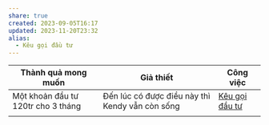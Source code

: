 ```yaml
---
share: true
created: 2023-09-05T16:17
updated: 2023-11-20T23:32
alias:
  - Kêu gọi đầu tư
---
```


| Thành quả mong muốn                | Giả thiết                                       | Công việc                                   |
| ---------------------------------- | ----------------------------------------------- | ------------------------------------------- |
| Một khoản đầu tư 120tr cho 3 tháng | Đến lúc có được điều này thì Kendy vẫn còn sống | [Kêu gọi đầu tư](K%E1%BA%BF%20ho%E1%BA%A1ch%20k%C3%AAu%20g%E1%BB%8Di%20%C4%91%E1%BA%A7u%20t%C6%B0.md) |
|                                    |                                                 |                                             |

